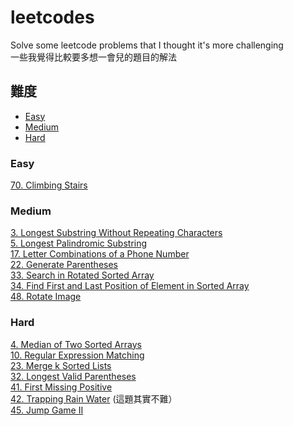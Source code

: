 # leetcodes
Solve some leetcode problems that I thought it's more challenging   
一些我覺得比較要多想一會兒的題目的解法

## 難度
+ [Easy](#Easy)  
+ [Medium](#Medium)  
+ [Hard](#Hard)  

### Easy
[70. Climbing Stairs](https://github.com/fhsi5794/leetcodes/tree/master/70._Climbing_Stairs)  

### Medium
[3. Longest Substring Without Repeating Characters](https://github.com/fhsi5794/leetcodes/tree/master//03_Longest_Substring_Without_Repeating_Characters)  
[5. Longest Palindromic Substring ](https://github.com/fhsi5794/leetcodes/tree/master//05_Longest_Palindromic_Substring)  
[17. Letter Combinations of a Phone Number](https://github.com/fhsi5794/leetcodes/tree/master/17_Letter_Combinations_of_a_Phone_Number)   
[22. Generate Parentheses](https://github.com/fhsi5794/leetcodes/tree/master/22_Generate_Parentheses)  
[33. Search in Rotated Sorted Array](https://github.com/fhsi5794/leetcodes/tree/master/33._Search_in_Rotated_Sorted_Array)    
[34. Find First and Last Position of Element in Sorted Array](https://github.com/fhsi5794/leetcodes/tree/master/34_Find_First_and_Last_Position_of_Element_in_Sorted_Array)  
[48. Rotate Image](https://github.com/fhsi5794/leetcodes/tree/master/48._Rotate_Image)   

### Hard
[4. Median of Two Sorted Arrays](https://github.com/fhsi5794/leetcodes/tree/master//04_Median_of_Two_Sorted%20Arrays)  
[10. Regular Expression Matching](https://github.com/fhsi5794/leetcodes/tree/master//10_Regular_Expression_Matching)    
[23. Merge k Sorted Lists](https://github.com/fhsi5794/leetcodes/tree/master/23_Merge_k_Sorted_Lists)      
[32. Longest Valid Parentheses](https://github.com/fhsi5794/leetcodes/tree/master/32_Longest_Valid_Parentheses)     
[41. First Missing Positive](https://github.com/fhsi5794/leetcodes/tree/master/41._First_Missing_Positive)     
[42. Trapping Rain Water](https://github.com/fhsi5794/leetcodes/tree/master/42._Trapping_Rain_Water)   (這題其實不難）        
[45. Jump Game II](https://github.com/fhsi5794/leetcodes/tree/master/45._Jump_Game_II)      
